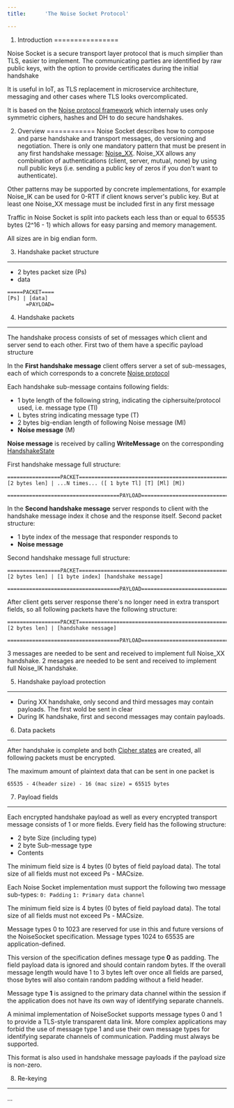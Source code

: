 ```yaml
---
title:      'The Noise Socket Protocol'

---
```



1. Introduction
================

Noise Socket is a secure transport layer protocol that is much simplier than TLS,
easier to implement.
The communicating parties are identified by raw public keys, with the option to provide certificates during the
initial handshake


It is useful in IoT, as TLS replacement in microservice architecture, messaging
and other cases where TLS looks overcomplicated.


It is based on the [Noise protocol framework](http://noiseprotocol.org) which
internaly uses only symmetric ciphers, hashes and DH to do secure handshakes.

2. Overview 
============ 
Noise Socket describes how to compose and parse handshake and transport messages, do versioning and negotiation.
There is only one mandatory pattern that must be present in any first handshake message: [Noise_XX](http://noiseprotocol.org/noise.html#interactive-patterns).
Noise_XX allows any combination of authentications (client, server, mutual, none) by using null
public keys (i.e. sending a public key of zeros if you don't want to authenticate).

Other patterns may be supported by concrete implementations, for example Noise_IK can be used for 0-RTT if client knows server's public key. But at least one Noise_XX message must be included first in any first message

Traffic in Noise Socket is split into packets each less than or equal to 65535 bytes (2^16 - 1) which allows for easy parsing and memory management.

All sizes are in big endian form.

3. Handshake packet structure
---------------------------

- 2 bytes packet size (Ps)
- data

```
=====PACKET====
[Ps] | [data] 
      =PAYLOAD=
```

4. Handshake packets
---------------------------

The handshake process consists of set of messages which client and server send to each other. First two of them have a specific payload structure

In the **First handshake message** client offers server a set of sub-messages, each of which corresponds to a concrete [Noise protocol](http://noiseprotocol.org/noise.html#protocol-names)

Each handshake sub-message contains following fields:
   - 1 byte length of the following string, indicating the ciphersuite/protocol used, i.e. message type (Tl)
   - L bytes string indicating message type (T)
   - 2 bytes big-endian length of following Noise message (Ml)
   - **Noise message** (M)

**Noise message** is received by calling **WriteMessage** on the corresponding [HandshakeState](http://noiseprotocol.org/noise.html#the-handshakestate-object)

First handshake message full structure:
```
=================PACKET=============================================================================
[2 bytes len] | ...N times... ([ 1 byte Tl] [T] [Ml] [M])
                ====================================PAYLOAD=========================================
```

 
In the **Second handshake message** server responds to client with the handshake message index it chose and the response itself.
Second packet structure:
 - 1 byte index of the message that responder responds to
 - **Noise message**
 
 
Second handshake message full structure:
 ```
=================PACKET=============================================================================
[2 bytes len] | [1 byte index] [handshake message]
                ====================================PAYLOAD=========================================
```

After client gets server response there's no longer need in extra transport fields, so all following packets have the following structure:

 ```
=================PACKET=============================================================================
[2 bytes len] | [handshake nessage]
                ====================================PAYLOAD=========================================
```
 
 
3 messages are needed to be sent and received to implement full Noise_XX handshake.
2 mesages  are needed to be sent and received to implement full Noise_IK handshake.

5. Handshake payload protection
---------------------
 - During XX handshake, only second and third messages may contain payloads. The first wold be sent in clear
 - During IK handshake, first and second messages may contain payloads.
 
6. Data packets
---------------------

After handshake is complete and both [Cipher states](http://noiseprotocol.org/noise.html#the-cipherstate-object) are created, all following packets must be encrypted.

The maximum amount of plaintext data that can be sent in one packet is

```
65535 - 4(header size) - 16 (mac size) = 65515 bytes
```

7. Payload fields
---------------------------
Each encrypted handshake payload as well as every encrypted transport message consists of 1 or more fields.
Every field has the following structure:

 - 2 byte Size (including type)
 - 2 byte Sub-message type
 - Contents
 
 
The minimum field size is 4 bytes (0 bytes of field payload data).  The total size of all fields must not exceed Ps - MACsize.
 
 Each Noise Socket implementation must support the following two message sub-types:
 `0: Padding`
 `1: Primary data channel`

The minimum field size is 4 bytes (0 bytes of field payload data).  The total size of all fields must not exceed Ps - MACsize.

Message types 0 to 1023 are reserved for use in this and future versions of the NoiseSocket specification.  Message types 1024 to 65535 are application-defined.

This version of the specification defines message type **0** as padding.  The field payload data is ignored and should contain random bytes.  If the overall message length would have 1 to 3 bytes left over once all fields are parsed, those bytes will also contain random padding without a field header.

Message type **1** is assigned to the primary data channel within the session if the application does not have its own way of identifying separate channels.

A minimal implementation of NoiseSocket supports message types 0 and 1 to provide a TLS-style transparent data link.  More complex applications may forbid the use of message type 1 and use their own message types for identifying separate channels of communication.  Padding must always be supported.

This format is also used in handshake message payloads if the payload size is non-zero.

8. Re-keying
-------------------

...
